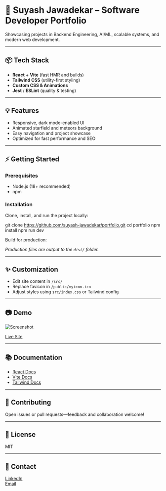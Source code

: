 # 🚀 Suyash Jawadekar – Software Developer Portfolio

Showcasing projects in Backend Engineering, AI/ML, scalable systems, and modern web development.

---

## 📦 Tech Stack

- **React** + **Vite** (fast HMR and builds)
- **Tailwind CSS** (utility-first styling)
- **Custom CSS & Animations**
- **Jest** / **ESLint** (quality & testing)

---

## 💡 Features

- Responsive, dark mode-enabled UI
- Animated starfield and meteors background
- Easy navigation and project showcase
- Optimized for fast performance and SEO

---

## ⚡ Getting Started

### Prerequisites

- Node.js (18+ recommended)
- npm

### Installation


Clone, install, and run the project locally:

git clone https://github.com/suyash-jawadekar/portfolio.git
cd portfolio
npm install
npm run dev

Build for production:

*Production files are output to the `dist/` folder.*

---

## ✨ Customization

- Edit site content in `/src/`
- Replace favicon in `/public/myicon.ico`
- Adjust styles using `src/index.css` or Tailwind config

---

## 📷 Demo

![Screenshot](./public/preview.png)

[Live Site](https://suyashjawadekar.vercel.app/)

---

## 📚 Documentation

- [React Docs](https://react.dev/)
- [Vite Docs](https://vitejs.dev/)
- [Tailwind Docs](https://tailwindcss.com/)

---

## 🤝 Contributing

Open issues or pull requests—feedback and collaboration welcome!

---

## 📝 License

MIT

---

## 📧 Contact

[LinkedIn](https://www.linkedin.com/in/suyash-jawadekar/)  
[Email](mailto:suyashjawadekar@gmail.com)


